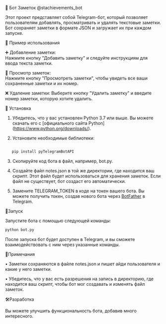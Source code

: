 📓 Бот Заметок @stachievements_bot

Этот проект представляет собой Telegram-бот, который позволяет пользователям добавлять, просматривать и удалять текстовые заметки. Бот сохраняет заметки в формате JSON и загружает их при каждом запуске.

📜 Пример использования

➕ Добавление заметки:  
   Нажмите кнопку "Добавить заметку" и следуйте инструкциям для ввода текста заметки.

📜 Просмотр заметок:  
  Нажмите кнопку "Просмотреть заметки", чтобы увидеть все ваши сохраненные заметки и их номер.

❌ Удаление заметки: 
   Выберите кнопку "Удалить заметку" и введите номер заметки, которую хотите удалить.



📝 Установка
1. Убедитесь, что у вас установлен Python 3.7 или выше. Вы можете скачать его с [официального сайта Python]
(https://www.python.org/downloads/).

2. Установите необходимые библиотеки:
   
```Bash

   pip install pyTelegramBotAPI
 ```  

3. Скопируйте код бота в файл, например, bot.py.

4. Создайте файл notes.json в той же директории, где находится ваш скрипт. Этот файл будет использоваться для хранения заметок. Если файл не существует, бот создаст его автоматически.

5. Замените TELEGRAM_TOKEN в коде на токен вашего бота. Вы можете получить токен, создав нового бота через [BotFather](https://t.me/botfather) в Telegram.

🚀Запуск

Запустите бота с помощью следующей команды:

```Bash
python bot.py
```

После запуска бот будет доступен в Telegram, и вы сможете взаимодействовать с ним через указанные команды.

📌Примечания

• Заметки сохраняются в файле notes.json и пишет айди пользователя и какие у него заметки.

• Убедитесь, что у вас есть разрешения на запись в директорию, где находится ваш скрипт, чтобы бот мог создавать и изменять файл заметок.

 🛠️Разработка

Вы можете улучшить функциональность бота, добавив много интересного.


